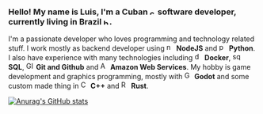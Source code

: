 ### Hello! My name is Luis, I'm a Cuban <img src="https://upload.wikimedia.org/wikipedia/commons/2/20/Flag_of_Cuba_%28sky_blue%2C_3-2%29.svg" height="12" alt="cuba-flag"> software developer, currently living in Brazil <img src="https://upload.wikimedia.org/wikipedia/commons/0/05/Flag_of_Brazil.svg" height="12" alt="brazil-flag">.
I'm a passionate developer who loves programming and technology related stuff. I work mostly as backend developer using <img src="https://upload.wikimedia.org/wikipedia/commons/d/d9/Node.js_logo.svg" height="16" alt="node-logo"> **NodeJS** and <img src="https://upload.wikimedia.org/wikipedia/commons/c/c3/Python-logo-notext.svg" height="16" alt="python-logo"> **Python**. I also have experience with many technologies including <img src="https://upload.wikimedia.org/wikipedia/commons/7/79/Docker_%28container_engine%29_logo.png" height="16" alt="docker"/> **Docker**, <img src="https://upload.wikimedia.org/wikipedia/commons/thumb/8/87/Sql_data_base_with_logo.png/640px-Sql_data_base_with_logo.png" height="16" alt="sql"> **SQL**, <img src="https://upload.wikimedia.org/wikipedia/commons/e/e0/Git-logo.svg" height="16" alt="GIT"/> **Git and Github** and <img src="https://upload.wikimedia.org/wikipedia/commons/1/1d/AmazonWebservices_Logo.svg" height="16" alt="AWS"/> **Amazon Web Services**. My hobby is game development and graphics programming, mostly with <img src="https://upload.wikimedia.org/wikipedia/commons/6/6a/Godot_icon.svg" height="16" alt="GODOT"/> **Godot** and some custom made thing in <img src="https://upload.wikimedia.org/wikipedia/commons/1/18/ISO_C%2B%2B_Logo.svg" height="16" alt="C++"/> **C++** and <img src="https://upload.wikimedia.org/wikipedia/commons/d/d5/Rust_programming_language_black_logo.svg" height="16" alt="RUST"/> **Rust**.

[![Anurag's GitHub stats](https://github-readme-stats.vercel.app/api?username=xreaper95&count_private=true&show_icons=true&theme=cobalt&border_radius=45&hide_border=true&include_all_commits=true)](https://github.com/xreaper95/github-readme-stats)

